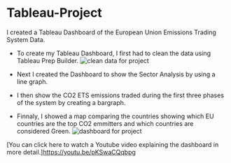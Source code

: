 # Tableau-Project
I created a Tableau Dashboard of the European Union Emissions Trading System Data. 

- To create my Tableau Dashboard, I first had to clean the data using Tableau Prep Builder.
![clean data for project](https://github.com/user-attachments/assets/c3b86d9b-bd61-4961-8659-7f3b9b89f367)

- Next I created the Dashboard to show the Sector Analysis  by using a line graph.
- I then show the CO2 ETS emissions traded during the first three phases of the system by creating a bargraph.
- Finnaly, I showed a map comparing the countries showing which EU countries are the top CO2 emmitters and which countries are considered Green. 
![dashboard for project](https://github.com/user-attachments/assets/8d1c4b6f-b50d-4bb6-a91f-2baed73b7fe7)


[You can click here to watch a Youtube video explaining the dashboard in more detail.]https://youtu.be/pKSwaCQqbpg  

